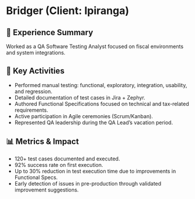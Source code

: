 # Bridger (Client: Ipiranga)

## 📝 Experience Summary
Worked as a QA Software Testing Analyst focused on fiscal environments and system integrations.

## 🔧 Key Activities
- Performed manual testing: functional, exploratory, integration, usability, and regression.
- Detailed documentation of test cases in Jira + Zephyr.
- Authored Functional Specifications focused on technical and tax-related requirements.
- Active participation in Agile ceremonies (Scrum/Kanban).
- Represented QA leadership during the QA Lead’s vacation period.

## 📊 Metrics & Impact
- 120+ test cases documented and executed.
- 92% success rate on first execution.
- Up to 30% reduction in test execution time due to improvements in Functional Specs.
- Early detection of issues in pre-production through validated improvement suggestions.
